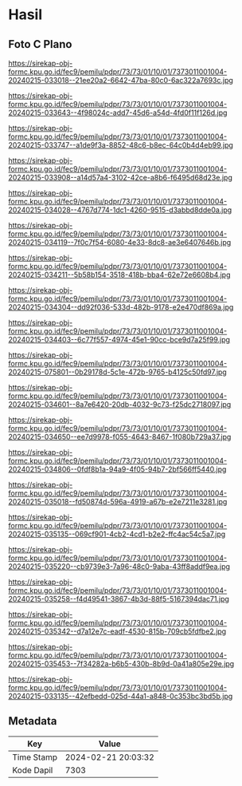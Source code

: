 # Hasil

## Foto C Plano

https://sirekap-obj-formc.kpu.go.id/fec9/pemilu/pdpr/73/73/01/10/01/7373011001004-20240215-033018--21ee20a2-6642-47ba-80c0-6ac322a7693c.jpg

https://sirekap-obj-formc.kpu.go.id/fec9/pemilu/pdpr/73/73/01/10/01/7373011001004-20240215-033643--4f98024c-add7-45d6-a54d-4fd0f11f126d.jpg

https://sirekap-obj-formc.kpu.go.id/fec9/pemilu/pdpr/73/73/01/10/01/7373011001004-20240215-033747--a1de9f3a-8852-48c6-b8ec-64c0b4d4eb99.jpg

https://sirekap-obj-formc.kpu.go.id/fec9/pemilu/pdpr/73/73/01/10/01/7373011001004-20240215-033908--a14d57a4-3102-42ce-a8b6-f6495d68d23e.jpg

https://sirekap-obj-formc.kpu.go.id/fec9/pemilu/pdpr/73/73/01/10/01/7373011001004-20240215-034028--4767d774-1dc1-4260-9515-d3abbd8dde0a.jpg

https://sirekap-obj-formc.kpu.go.id/fec9/pemilu/pdpr/73/73/01/10/01/7373011001004-20240215-034119--7f0c7f54-6080-4e33-8dc8-ae3e6407646b.jpg

https://sirekap-obj-formc.kpu.go.id/fec9/pemilu/pdpr/73/73/01/10/01/7373011001004-20240215-034211--5b58b154-3518-418b-bba4-62e72e6608b4.jpg

https://sirekap-obj-formc.kpu.go.id/fec9/pemilu/pdpr/73/73/01/10/01/7373011001004-20240215-034304--dd92f036-533d-482b-9178-e2e470df869a.jpg

https://sirekap-obj-formc.kpu.go.id/fec9/pemilu/pdpr/73/73/01/10/01/7373011001004-20240215-034403--6c77f557-4974-45e1-90cc-bce9d7a25f99.jpg

https://sirekap-obj-formc.kpu.go.id/fec9/pemilu/pdpr/73/73/01/10/01/7373011001004-20240215-075801--0b29178d-5c1e-472b-9765-b4125c50fd97.jpg

https://sirekap-obj-formc.kpu.go.id/fec9/pemilu/pdpr/73/73/01/10/01/7373011001004-20240215-034601--8a7e6420-20db-4032-9c73-f25dc2718097.jpg

https://sirekap-obj-formc.kpu.go.id/fec9/pemilu/pdpr/73/73/01/10/01/7373011001004-20240215-034650--ee7d9978-f055-4643-8467-1f080b729a37.jpg

https://sirekap-obj-formc.kpu.go.id/fec9/pemilu/pdpr/73/73/01/10/01/7373011001004-20240215-034806--0fdf8b1a-94a9-4f05-94b7-2bf566ff5440.jpg

https://sirekap-obj-formc.kpu.go.id/fec9/pemilu/pdpr/73/73/01/10/01/7373011001004-20240215-035018--fd50874d-596a-4919-a67b-e2e7211e3281.jpg

https://sirekap-obj-formc.kpu.go.id/fec9/pemilu/pdpr/73/73/01/10/01/7373011001004-20240215-035135--069cf901-4cb2-4cd1-b2e2-ffc4ac54c5a7.jpg

https://sirekap-obj-formc.kpu.go.id/fec9/pemilu/pdpr/73/73/01/10/01/7373011001004-20240215-035220--cb9739e3-7a96-48c0-9aba-43ff8addf9ea.jpg

https://sirekap-obj-formc.kpu.go.id/fec9/pemilu/pdpr/73/73/01/10/01/7373011001004-20240215-035258--f4d49541-3867-4b3d-88f5-5167394dac71.jpg

https://sirekap-obj-formc.kpu.go.id/fec9/pemilu/pdpr/73/73/01/10/01/7373011001004-20240215-035342--d7a12e7c-eadf-4530-815b-709cb5fdfbe2.jpg

https://sirekap-obj-formc.kpu.go.id/fec9/pemilu/pdpr/73/73/01/10/01/7373011001004-20240215-035453--7f34282a-b6b5-430b-8b9d-0a41a805e29e.jpg

https://sirekap-obj-formc.kpu.go.id/fec9/pemilu/pdpr/73/73/01/10/01/7373011001004-20240215-033135--42efbedd-025d-44a1-a848-0c353bc3bd5b.jpg


## Metadata

| Key        | Value               |
| ---------- | ------------------- |
| Time Stamp | 2024-02-21 20:03:32 |
| Kode Dapil | 7303                |



